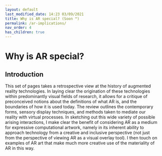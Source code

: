 ```yaml
---
layout: default
last_modified_date: 14:23 03/09/2021
title: Why is AR special? (Soon ™)
permalink: /ar-implications/
nav_order: 4
has_children: true
---
```


# Why is AR special?

## Introduction
This set of pages takes a retrospective view at the history of augmented reality technologies. In laying clear the origination of these technologies within predominantly visual fields of research, it allows for a critique of preconceived notions about the definitions of what AR is, and the boundaries of how it is used today. The review outlines the contemporary forms, sensory display techniques, and methods taken to mediate our reality with virtual processes. In sketching out this wide variety of possible arising interactions, I make clear the benefit of considering AR as a medium for expressive computational artwork, namely in its inherent ability to approach technology from a creative and inclusive perspective (not just from the perspective of viewing AR as a visual overlay tool). I then touch on examples of AR art that make much more creative use of the materiality of AR in this way.
